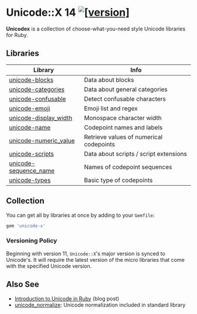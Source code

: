 # Unicode::X 14 [![[version]](https://badge.fury.io/rb/unicode-x.svg)](https://badge.fury.io/rb/unicode-x)

**Unicodex** is a collection of choose-what-you-need style Unicode libraries for Ruby.

## Libraries

Library                 | Info
------------------------|-------------------------------------------------
[unicode-blocks](https://github.com/janlelis/unicode-blocks) | Data about blocks
[unicode-categories](https://github.com/janlelis/unicode-categories) | Data about general categories
[unicode-confusable](https://github.com/janlelis/unicode-confusable) | Detect confusable characters
[unicode-emoji](https://github.com/janlelis/unicode-emoji) | Emoji list and regex
[unicode-display_width](https://github.com/janlelis/unicode-display_width) | Monospace character width
[unicode-name](https://github.com/janlelis/unicode-name) | Codepoint names and labels
[unicode-numeric_value](https://github.com/janlelis/unicode-numeric_value) | Retrieve values of numerical codepoints
[unicode-scripts](https://github.com/janlelis/unicode-scripts) | Data about scripts / script extensions
[unicode-sequence_name](https://github.com/janlelis/unicode-sequence_name) | Names of codepoint sequences
[unicode-types](https://github.com/janlelis/unicode-types) | Basic type of codepoints

## Collection

You can get all by libraries at once by adding to your `Gemfile`:

```ruby
gem 'unicode-x'
```

### Versioning Policy

Beginning with version 11, `Unicode::X`'s major version is synced to Unicode's. It will require the latest version of the micro libraries that come with the specified Unicode version.

## Also See

- [Introduction to Unicode in Ruby](https://idiosyncratic-ruby.com/66-ruby-has-character.html) (blog post)
- [unicode_normalize](https://github.com/ruby/ruby/blob/master/lib/unicode_normalize/normalize.rb): Unicode normalization included in standard library
